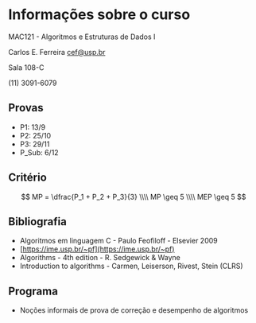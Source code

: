 # Informações sobre o curso
MAC121 - Algoritmos e Estruturas de Dados I

Carlos E. Ferreira <cef@usp.br>

Sala 108-C

(11) 3091-6079

## Provas

- P1: 13/9
- P2: 25/10
- P3: 29/11
- P_Sub: 6/12

## Critério

$$
MP = \dfrac{P_1 + P_2 + P_3}{3} \\\\
MP \geq 5 \\\\
MEP \geq 5
$$

## Bibliografia

- Algoritmos em linguagem C - Paulo Feofiloff - Elsevier 2009
- [https://ime.usp.br/~pf](https://ime.usp.br/~pf)
- Algorithms - 4th edition - R. Sedgewick & Wayne
- Introduction to algorithms - Carmen, Leiserson, Rivest, Stein (CLRS)

## Programa

- Noções informais de prova de correção e desempenho de algoritmos

